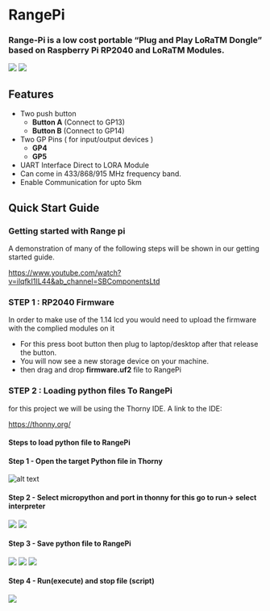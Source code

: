 # RangePi

### Range-Pi is a low cost portable “Plug and Play LoRaTM Dongle” based on Raspberry Pi RP2040 and  LoRaTM Modules.

<img src= "https://github.com/sbcshop/RangePi/blob/main/images/img1.jpg" />
<img src= "https://github.com/sbcshop/RangePi/blob/main/images/img2.jpg" />

## Features
  * Two push button
    * **Button A** (Connect to GP13)
    * **Button B** (Connect to GP14)  
  * Two GP Pins ( for input/output devices )
    * **GP4**
    * **GP5**
  * UART Interface Direct to LORA Module
  * Can come in 433/868/915 MHz frequency band.
  * Enable Communication for upto 5km


## Quick Start Guide

### Getting started with Range pi

A demonstration of many of the following steps will be shown in our getting started guide. 

   https://www.youtube.com/watch?v=ilqfkI1IL44&ab_channel=SBComponentsLtd

### STEP 1 : RP2040 Firmware

In order to make use of the 1.14 lcd you would need to upload the firmware with the complied modules on it

* For this press boot button then plug to laptop/desktop after that release the button.
* You will now see a new storage device on your machine. 
* then drag and drop **firmware.uf2** file to RangePi

### STEP 2 : Loading python files To RangePi

for this project we will be using the Thorny IDE. A link to the IDE:

https://thonny.org/

#### Steps to load python file to RangePi

#### Step 1 - Open the target Python file in Thorny

![alt text](https://github.com/sbcshop/RangePi/blob/main/images/img12.JPG)

#### Step 2 - Select micropython and port in thonny for this go to run-> select interpreter

<img src= "https://github.com/sbcshop/RangePi/blob/main/images/img9.jpg" />
<img src= "https://github.com/sbcshop/RangePi/blob/main/images/img10.JPG" />

#### Step 3 - Save python file to RangePi

<img src= "https://github.com/sbcshop/RangePi/blob/main/images/img13.png" />
<img src= "https://github.com/sbcshop/RangePi/blob/main/images/img14.png" />
<img src= "https://github.com/sbcshop/RangePi/blob/main/images/img11.JPG" />

#### Step 4 - Run(execute) and stop file (script)

<img src= "https://github.com/sbcshop/RangePi/blob/main/images/img8.JPG" />

  


